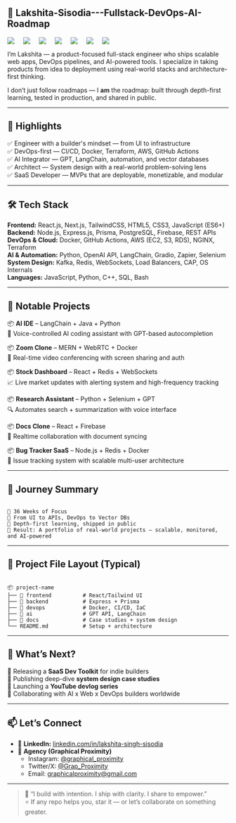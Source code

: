 ## 🐬 Lakshita-Sisodia---Fullstack-DevOps-AI-Roadmap  
<div align="center">
  <div style="display: flex; flex-wrap: wrap; gap: 20px;">
    <img src="https://img.shields.io/badge/Role-ENGINEER-red?style=for-the-badge&logo=github&logoColor=white" />
    <img src="https://img.shields.io/badge/Focus-BUILDER-FFD700?style=for-the-badge&logo=producthunt&logoColor=black" />
    <img src="https://img.shields.io/badge/Tech-FULLSTACK-1E90FF?style=for-the-badge&logo=react&logoColor=white" />
    <img src="https://img.shields.io/badge/Tools-DEVOPS-32CD32?style=for-the-badge&logo=docker&logoColor=white" />
    <img src="https://img.shields.io/badge/Field-AI-800080?style=for-the-badge&logo=python&logoColor=white" />
    <img src="https://img.shields.io/badge/Product-SaaS%20Apps-FF69B4?style=for-the-badge&logo=appveyor&logoColor=white" />
    <img src="https://img.shields.io/badge/Strength-System%20Design-FFA500?style=for-the-badge&logo=apache&logoColor=white" />
  </div>
</div>

I’m Lakshita — a product-focused full-stack engineer who ships scalable web apps, DevOps pipelines, and AI-powered tools. I specialize in taking products from idea to deployment using real-world stacks and architecture-first thinking.

I don’t just follow roadmaps — I **am** the roadmap: built through depth-first learning, tested in production, and shared in public.

---

## 🚀 Highlights  
✅ Engineer with a builder's mindset — from UI to infrastructure  
✅ DevOps-first — CI/CD, Docker, Terraform, AWS, GitHub Actions  
✅ AI Integrator — GPT, LangChain, automation, and vector databases  
✅ Architect — System design with a real-world problem-solving lens  
✅ SaaS Developer — MVPs that are deployable, monetizable, and modular

---

## 🛠️ Tech Stack  

**Frontend:** React.js, Next.js, TailwindCSS, HTML5, CSS3, JavaScript (ES6+)  
**Backend:** Node.js, Express.js, Prisma, PostgreSQL, Firebase, REST APIs  
**DevOps & Cloud:** Docker, GitHub Actions, AWS (EC2, S3, RDS), NGINX, Terraform  
**AI & Automation:** Python, OpenAI API, LangChain, Gradio, Zapier, Selenium  
**System Design:** Kafka, Redis, WebSockets, Load Balancers, CAP, OS Internals  
**Languages:** JavaScript, Python, C++, SQL, Bash  

---

## 📂 Notable Projects  

📦 **AI IDE** – LangChain + Java + Python  
🧠 Voice-controlled AI coding assistant with GPT-based autocompletion  

📦 **Zoom Clone** – MERN + WebRTC + Docker  
🎥 Real-time video conferencing with screen sharing and auth  

📦 **Stock Dashboard** – React + Redis + WebSockets  
📈 Live market updates with alerting system and high-frequency tracking  

📦 **Research Assistant** – Python + Selenium + GPT  
🔍 Automates search + summarization with voice interface  

📦 **Docs Clone** – React + Firebase  
📝 Realtime collaboration with document syncing  

📦 **Bug Tracker SaaS** – Node.js + Redis + Docker  
🐞 Issue tracking system with scalable multi-user architecture  

---

## 📜 Journey Summary  

```

📅 36 Weeks of Focus
🧱 From UI to APIs, DevOps to Vector DBs
🔁 Depth-first learning, shipped in public
🎯 Result: A portfolio of real-world projects — scalable, monitored, and AI-powered

```

---

## 🧰 Project File Layout (Typical)

```

📦 project-name
├── 📂 frontend          # React/Tailwind UI
├── 📂 backend           # Express + Prisma
├── 📂 devops            # Docker, CI/CD, IaC
├── 📂 ai                # GPT API, LangChain
├── 📂 docs              # Case studies + system design
└── README.md           # Setup + architecture

```

---

## 🌟 What’s Next?  
🔹 Releasing a **SaaS Dev Toolkit** for indie builders  
🔹 Publishing deep-dive **system design case studies**  
🔹 Launching a **YouTube devlog series**  
🔹 Collaborating with AI x Web x DevOps builders worldwide  

---

## 📫 Let’s Connect  

- 💼 **LinkedIn:** [linkedin.com/in/lakshita-singh-sisodia](https://www.linkedin.com/in/lakshita-singh-sisodia-796266290)  
- 🧠 **Agency (Graphical Proximity)**  
  - Instagram: [@graphical_proximity](https://www.instagram.com/graphical_proximity)  
  - Twitter/X: [@Grap_Proximity](https://x.com/Grap_Proximity)  
  - Email: [graphicalproximity@gmail.com](mailto:graphicalproximity@gmail.com)

---

> 💬 “I build with intention. I ship with clarity. I share to empower.”  
> ⭐ If any repo helps you, star it — or let’s collaborate on something greater.
